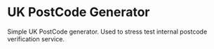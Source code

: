 # UK PostCode Generator

Simple UK PostCode generator. Used to stress test internal postcode verification service. 
